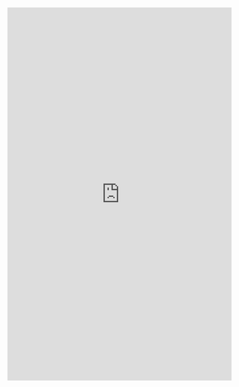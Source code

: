 <br>
<br>

<iframe src="https://docs.google.com/presentation/d/e/2PACX-1vSNPsV3B71kiyNyl1iE3LB4_MebIz0dJ2L7MBL2WtqaHe2Q3siPEgxClDgmTnzqEW6BBiIOJoJMTEmp/embed?start=true&loop=true&delayms=10000" frameborder="0" width="100%" height="839" allowfullscreen="true" mozallowfullscreen="true" webkitallowfullscreen="true"></iframe>